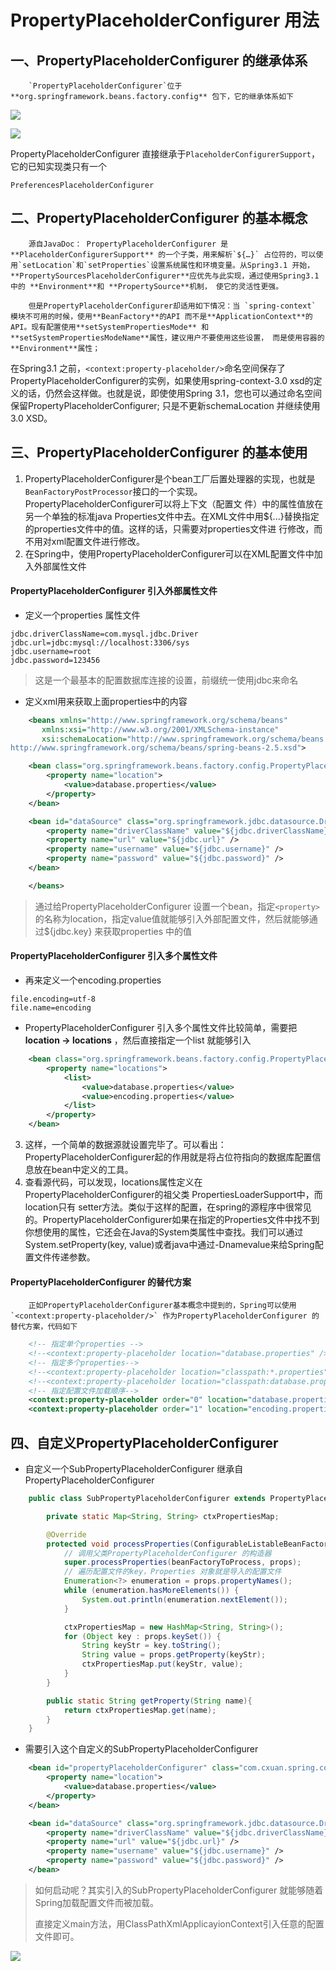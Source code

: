 # PropertyPlaceholderConfigurer 用法

## 一、PropertyPlaceholderConfigurer 的继承体系

		`PropertyPlaceholderConfigurer`位于**org.springframework.beans.factory.config** 包下，它的继承体系如下

![](https://img2018.cnblogs.com/blog/1515111/201905/1515111-20190523195343875-2113769357.png)


![](https://img2018.cnblogs.com/blog/1515111/201905/1515111-20190523195350604-1137968197.png)




PropertyPlaceholderConfigurer 直接继承于`PlaceholderConfigurerSupport`，它的已知实现类只有一个

`PreferencesPlaceholderConfigurer`

## 二、PropertyPlaceholderConfigurer 的基本概念

		源自JavaDoc： PropertyPlaceholderConfigurer 是 **PlaceholderConfigurerSupport** 的一个子类，用来解析`${…}` 占位符的，可以使用`setLocation`和`setProperties`设置系统属性和环境变量。从Spring3.1 开始，**PropertySourcesPlaceholderConfigurer**应优先与此实现，通过使用Spring3.1 中的 **Environment**和 **PropertySource**机制， 使它的灵活性更强。
	
		但是PropertyPlaceholderConfigurer却适用如下情况：当 `spring-context` 模块不可用的时候，使用**BeanFactory**的API 而不是**ApplicationContext**的API。现有配置使用**setSystemPropertiesMode** 和 **setSystemPropertiesModeName**属性，建议用户不要使用这些设置， 而是使用容器的**Environment**属性；

在Spring3.1 之前，`<context:property-placeholder/>`命名空间保存了PropertyPlaceholderConfigurer的实例，如果使用spring-context-3.0 xsd的定义的话，仍然会这样做。也就是说，即使使用Spring 3.1，您也可以通过命名空间保留PropertyPlaceholderConfigurer; 只是不更新schemaLocation 并继续使用3.0 XSD。

## 三、PropertyPlaceholderConfigurer 的基本使用

1. PropertyPlaceholderConfigurer是个bean工厂后置处理器的实现，也就是 `BeanFactoryPostProcessor`接口的一个实现。PropertyPlaceholderConfigurer可以将上下文（配置文 件）中的属性值放在另一个单独的标准java Properties文件中去。在XML文件中用${...}替换指定的properties文件中的值。这样的话，只需要对properties文件进 行修改，而不用对xml配置文件进行修改。
2. 在Spring中，使用PropertyPlaceholderConfigurer可以在XML配置文件中加入外部属性文件

#### PropertyPlaceholderConfigurer 引入外部属性文件

- 定义一个properties 属性文件

```properties
jdbc.driverClassName=com.mysql.jdbc.Driver
jdbc.url=jdbc:mysql://localhost:3306/sys
jdbc.username=root
jdbc.password=123456
```

> 这是一个最基本的配置数据库连接的设置，前缀统一使用jdbc来命名

- 定义xml用来获取上面properties中的内容

```xml
    <beans xmlns="http://www.springframework.org/schema/beans"
       xmlns:xsi="http://www.w3.org/2001/XMLSchema-instance"
       xsi:schemaLocation="http://www.springframework.org/schema/beans
http://www.springframework.org/schema/beans/spring-beans-2.5.xsd">

    <bean class="org.springframework.beans.factory.config.PropertyPlaceholderConfigurer">
        <property name="location">
            <value>database.properties</value>
        </property>
    </bean>

    <bean id="dataSource" class="org.springframework.jdbc.datasource.DriverManagerDataSource">
        <property name="driverClassName" value="${jdbc.driverClassName}" />
        <property name="url" value="${jdbc.url}" />
        <property name="username" value="${jdbc.username}" />
        <property name="password" value="${jdbc.password}" />
    </bean>

	</beans>
```

> 通过给PropertyPlaceholderConfigurer 设置一个bean，指定`<property>`的名称为location，指定value值就能够引入外部配置文件，然后就能够通过${jdbc.key} 来获取properties 中的值 

#### PropertyPlaceholderConfigurer 引入多个属性文件

- 再来定义一个encoding.properties

```properties
file.encoding=utf-8
file.name=encoding
```

- PropertyPlaceholderConfigurer 引入多个属性文件比较简单，需要把**location -> locations** ，然后直接指定一个list 就能够引入

```xml
	<bean class="org.springframework.beans.factory.config.PropertyPlaceholderConfigurer">
        <property name="locations">
            <list>
                <value>database.properties</value>
                <value>encoding.properties</value>
            </list>
        </property>
	</bean>
```



3. 这样，一个简单的数据源就设置完毕了。可以看出：PropertyPlaceholderConfigurer起的作用就是将占位符指向的数据库配置信息放在bean中定义的工具。
4. 查看源代码，可以发现，locations属性定义在PropertyPlaceholderConfigurer的祖父类 PropertiesLoaderSupport中，而location只有 setter方法。类似于这样的配置，在spring的源程序中很常见的。PropertyPlaceholderConfigurer如果在指定的Properties文件中找不到你想使用的属性，它还会在Java的System类属性中查找。我们可以通过System.setProperty(key, value)或者java中通过-Dnamevalue来给Spring配置文件传递参数。

#### PropertyPlaceholderConfigurer 的替代方案

		正如PropertyPlaceholderConfigurer基本概念中提到的，Spring可以使用`<context:property-placeholder/>` 作为PropertyPlaceholderConfigurer 的替代方案，代码如下

```xml
    <!-- 指定单个properties -->
    <!--<context:property-placeholder location="database.properties" />-->
    <!-- 指定多个properties-->
    <!--<context:property-placeholder location="classpath:*.properties"/>-->
    <!--<context:property-placeholder location="classpath:database.properties, classpath:encoding.properties"/>-->
    <!-- 指定配置文件加载顺序-->
    <context:property-placeholder order="0" location="database.properties" />
    <context:property-placeholder order="1" location="encoding.properties" />
```



## 四、自定义PropertyPlaceholderConfigurer

- 自定义一个SubPropertyPlaceholderConfigurer 继承自PropertyPlaceholderConfigurer

```java
    public class SubPropertyPlaceholderConfigurer extends PropertyPlaceholderConfigurer {

        private static Map<String, String> ctxPropertiesMap;

        @Override
        protected void processProperties(ConfigurableListableBeanFactory beanFactoryToProcess, Properties props) throws BeansException {
            // 调用父类PropertyPlaceholderConfigurer 的构造器
            super.processProperties(beanFactoryToProcess, props);
            // 遍历配置文件的key，Properties 对象就是导入的配置文件
            Enumeration<?> enumeration = props.propertyNames();
            while (enumeration.hasMoreElements()) {
                System.out.println(enumeration.nextElement());
            }

            ctxPropertiesMap = new HashMap<String, String>();
            for (Object key : props.keySet()) {
                String keyStr = key.toString();
                String value = props.getProperty(keyStr);
                ctxPropertiesMap.put(keyStr, value);
            }
        }

        public static String getProperty(String name){
            return ctxPropertiesMap.get(name);
        }
    }
```

- 需要引入这个自定义的SubPropertyPlaceholderConfigurer

```xml
    <bean id="propertyPlaceholderConfigurer" class="com.cxuan.spring.common.SubPropertyPlaceholderConfigurer">
        <property name="location">
            <value>database.properties</value>
        </property>
    </bean>

    <bean id="dataSource" class="org.springframework.jdbc.datasource.DriverManagerDataSource">
        <property name="driverClassName" value="${jdbc.driverClassName}" />
        <property name="url" value="${jdbc.url}" />
        <property name="username" value="${jdbc.username}" />
        <property name="password" value="${jdbc.password}" />
    </bean>
```

> 如何启动呢？其实引入的SubPropertyPlaceholderConfigurer 就能够随着Spring加载配置文件而被加载。
>
> 直接定义main方法，用ClassPathXmlApplicayionContext引入任意的配置文件即可。



![](https://img2020.cnblogs.com/blog/1515111/202006/1515111-20200603165803809-559803975.png)